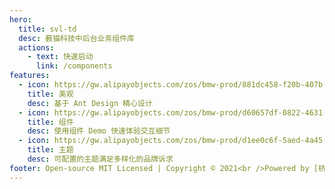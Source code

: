 ```yaml
---
hero:
  title: svl-td
  desc: 薮猫科技中后台业务组件库
  actions:
    - text: 快速启动
      link: /components
features:
  - icon: https://gw.alipayobjects.com/zos/bmw-prod/881dc458-f20b-407b-947a-95104b5ec82b/k79dm8ih_w144_h144.png
    title: 美观
    desc: 基于 Ant Design 精心设计
  - icon: https://gw.alipayobjects.com/zos/bmw-prod/d60657df-0822-4631-9d7c-e7a869c2f21c/k79dmz3q_w126_h126.png
    title: 组件
    desc: 使用组件 Demo 快速体验交互细节
  - icon: https://gw.alipayobjects.com/zos/bmw-prod/d1ee0c6f-5aed-4a45-a507-339a4bfe076c/k7bjsocq_w144_h144.png
    title: 主题
    desc: 可配置的主题满足多样化的品牌诉求
footer: Open-source MIT Licensed | Copyright © 2021<br />Powered by [杭州薮猫科技](https://www.cyberserval.cn/zy#)
---
```

